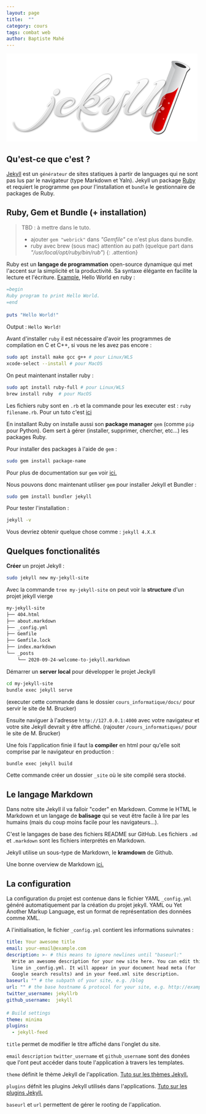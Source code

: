 ```yaml
---
layout: page
title:  ""
category: cours
tags: combat web
author: Baptiste Mahé
---
```

![Jekyll logo](../../assets/jekyll_logo.png)




## Qu'est-ce que c'est ?

[Jekyll](https://jekyllrb.com/) est un `générateur` de sites statiques à partir de languages qui ne sont pas lus par le navigateur (type Markdown et Yaln). Jekyll un package [Ruby](https://www.ruby-lang.org/en/) et requiert le programme `gem` pour l'installation et `bundle` le gestionnaire de packages de Ruby.

## Ruby, Gem et Bundle (+ installation)

> TBD : à mettre dans le tuto.
> * ajouter `gem "webrick"` dans *"Gemfile"* ce n'est plus dans bundle. 
> * ruby avec brew (sous mac) attention au path (quelque part dans *"/usr/local/opt/ruby/bin/rub"*)
{: .attention}

Ruby est un **langage de programmation** open-source dynamique qui met l'accent sur la simplicité et la productivité. Sa syntaxe élégante en facilite la lecture et l'écriture. [Example](https://www.includehelp.com/ruby/programs.aspx), Hello World en ruby :

~~~ ruby
=begin
Ruby program to print Hello World.
=end

puts "Hello World!"
~~~

Output : `Hello World!`

Avant d'installer `ruby` il est nécessaire d'avoir les programmes de compilation en C et C++, si vous ne les avez pas encore :

~~~ sh
sudo apt install make gcc g++ # pour Linux/WLS
xcode-select --install # pour MacOS
~~~

On peut maintenant installer ruby :

~~~ sh
sudo apt install ruby-full # pour Linux/WLS
brew install ruby  # pour MacOS
~~~

Les fichiers ruby sont en `.rb` et la commande pour les executer est : `ruby filename.rb`. Pour un tuto c'est [ici](https://www.youtube.com/watch?v=vgSQ97FDSvM&list=PLjwdMgw5TTLVVJHvstDYgqTCao-e-BgA8&ab_channel=Grafikart.fr)

En installant Ruby on installe aussi son **package manager** `gem` (comme `pip` pour Python). Gem sert à gérer (installer, supprimer, chercher, etc...) les packages Ruby.

Pour installer des packages à l'aide de `gem` :

~~~ sh
sudo gem install package-name
~~~

Pour plus de documentation sur `gem` voir [ici.](https://guides.rubygems.org/rubygems-basics/)

Nous pouvons donc maintenant utiliser `gem` pour installer Jekyll et Bundler :

~~~ sh
sudo gem install bundler jekyll
~~~

Pour tester l'installation :

~~~ sh
jekyll -v
~~~

Vous devriez obtenir quelque chose comme : `jekyll 4.X.X`

## Quelques fonctionalités

**Créer** un projet Jekyll :

~~~ sh
sudo jekyll new my-jekyll-site
~~~

Avec la commande `tree my-jekyll-site` on peut voir la **structure** d'un projet jekyll vierge

~~~ sh
my-jekyll-site
├── 404.html
├── about.markdown
├── _config.yml
├── Gemfile
├── Gemfile.lock
├── index.markdown
└── _posts
    └── 2020-09-24-welcome-to-jekyll.markdown
~~~

Démarrer un **server local** pour développer le projet Jeckyll

~~~ sh
cd my-jekyll-site
bundle exec jekyll serve
~~~

(executer cette commande dans le dossier `cours_informatique/docs/` pour servir le site de M. Brucker)

Ensuite naviguer à l'adresse `http://127.0.0.1:4000` avec votre navigateur et votre site Jekyll devrait y être affiché. (rajouter `/cours_informatiques/` pour le site de M. Brucker)

Une fois l'application finie il faut la **compiler** en html pour qu'elle soit comprise par le navigateur en production :

~~~ sh
bundle exec jekyll build
~~~

Cette commande créer un dossier `_site` où le site compilé sera stocké.

## Le langage Markdown

Dans notre site Jekyll il va falloir "coder" en Markdown. Comme le HTML le Markdown et un langage de **balisage** qui se veut être facile à lire par les humains (mais du coup moins facile pour les navigateurs...).

C'est le langages de base des fichiers README sur GitHub. Les fichiers `.md` et `.markdown` sont les fichiers interprétés en Markdown.

Jekyll utilise un sous-type de Markdown, le **kramdown** de Github.

Une bonne overview de Markdown [ici.](https://guides.github.com/features/mastering-markdown/)

## La configuration

La configuration du projet est contenue dans le fichier YAML `_config.yml` généré automatiquement par la création du projet jekyll. YAML ou Yet Another Markup Language, est un format de représentation des données comme XML.

A l'initialisation, le fichier `_config.yml` contient les informations suivnates :

~~~yml
title: Your awesome title
email: your-email@example.com
description: >- # this means to ignore newlines until "baseurl:"
  Write an awesome description for your new site here. You can edit this
  line in _config.yml. It will appear in your document head meta (for
  Google search results) and in your feed.xml site description.
baseurl: "" # the subpath of your site, e.g. /blog
url: "" # the base hostname & protocol for your site, e.g. http://example.com
twitter_username: jekyllrb
github_username:  jekyll

# Build settings
theme: minima
plugins:
  - jekyll-feed
~~~

`title` permet de modifier le titre affiché dans l'onglet du site.

`email` `description` `twitter_username` et `github_username` sont des donées que l'ont peut accéder dans toute l'application à travers les templates.

`theme` définit le thème Jekyll de l'application. [Tuto sur les thèmes Jekyll.](https://jekyllrb.com/docs/themes/)

`plugins` défnit les plugins Jekyll utilisés dans l'applications. [Tuto sur les plugins Jekyll.](https://jekyllrb.com/docs/plugins/)

`baseurl` et `url` permettent de gérer le rooting de l'application.
